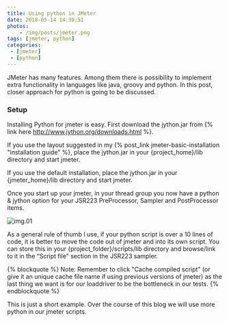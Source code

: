 ```yaml
---
title: Using python in JMeter
date: 2018-05-14 14:39:51
photos: 
	- /img/posts/jmeter.png
tags: [jmeter, python]
categories:
 - [jmeter]
 - [python]
---
```


JMeter has many features. Among them there is possibility to implement extra functionality in languages like java, groovy and python. In this post, closer approach for python is going to be discussed.

<!--more-->

### Setup

Installing Python for jmeter is easy. First download the jython.jar from {% link here http://www.jython.org/downloads.html %}.

If you use the layout suggested in my {% post_link jmeter-basic-installation "installation guide" %}, place the jython.jar in your {project_home}/lib directory and start jmeter.

If you use the default installation, place the jython.jar in your {jmeter_home}/lib directory and start jmeter.

Once you start up your jmeter, in your thread group you now have a python & jython option for your JSR223 PreProcessor, Sampler and PostProcessor items.

![img.01](python_jmeter-1024x558.png)


As a general rule of thumb I use, if your python script is over a 10 lines of code, it is better to move the code out of jmeter and into its own script. You can store this in your {project_folder}/scripts/lib directory and browse/link to it in the “Script file” section in the JSR223 sampler.

{% blockquote %}
Note: Remember to click "Cache compiled script" (or give it an unique cache file name if using previous versions of jmeter) as the last thing we want is for our loaddriver to be the bottleneck in our tests.
{% endblockquote %}

This is just a short example. Over the course of this blog we will use more python in our jmeter scripts.
